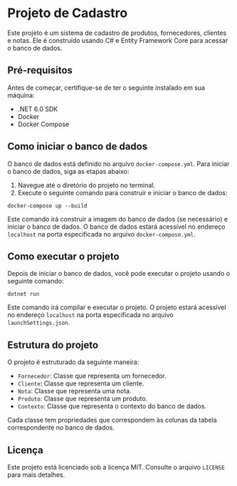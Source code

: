  # Projeto de Cadastro

Este projeto é um sistema de cadastro de produtos, fornecedores, clientes e notas. Ele é construído usando C# e Entity Framework Core para acessar o banco de dados.

## Pré-requisitos

Antes de começar, certifique-se de ter o seguinte instalado em sua máquina:

- .NET 6.0 SDK
- Docker
- Docker Compose

## Como iniciar o banco de dados

O banco de dados está definido no arquivo `docker-compose.yml`. Para iniciar o banco de dados, siga as etapas abaixo:

1. Navegue até o diretório do projeto no terminal.
2. Execute o seguinte comando para construir e iniciar o banco de dados:
```
docker-compose up --build
```

Este comando irá construir a imagem do banco de dados (se necessário) e iniciar o banco de dados. O banco de dados estará acessível no endereço `localhost` na porta especificada no arquivo `docker-compose.yml`.

## Como executar o projeto

Depois de iniciar o banco de dados, você pode executar o projeto usando o seguinte comando:
```
dotnet run
```

Este comando irá compilar e executar o projeto. O projeto estará acessível no endereço `localhost` na porta especificada no arquivo `launchSettings.json`.

## Estrutura do projeto

O projeto é estruturado da seguinte maneira:

- `Fornecedor`: Classe que representa um fornecedor.
- `Cliente`: Classe que representa um cliente.
- `Nota`: Classe que representa uma nota.
- `Produto`: Classe que representa um produto.
- `Contexto`: Classe que representa o contexto do banco de dados.

Cada classe tem propriedades que correspondem às colunas da tabela correspondente no banco de dados.


## Licença

Este projeto está licenciado sob a licença MIT. Consulte o arquivo `LICENSE` para mais detalhes.

